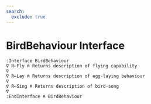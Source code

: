 ```yaml
---
search:
  exclude: true
---
```


<h1 class="heading"><span class="name">BirdBehaviour Interface</span></h1>

```apl
:Interface BirdBehaviour
∇ R←Fly ⍝ Returns description of flying capability
∇
∇ R←Lay ⍝ Returns description of egg-laying behaviour
∇
∇ R←Sing ⍝ Returns description of bird-song
∇
:EndInterface ⍝ BirdBehaviour
```
